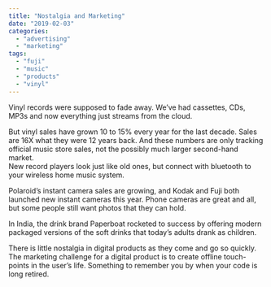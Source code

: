 ```yaml
---
title: "Nostalgia and Marketing"
date: "2019-02-03"
categories: 
  - "advertising"
  - "marketing"
tags: 
  - "fuji"
  - "music"
  - "products"
  - "vinyl"
---
```


Vinyl records were supposed to fade away. We’ve had cassettes, CDs, MP3s and now everything just streams from the cloud.

But vinyl sales have grown 10 to 15% every year for the last decade. Sales are 16X what they were 12 years back. And these numbers are only tracking official music store sales, not the possibly much larger second-hand market.  
New record players look just like old ones, but connect with bluetooth to your wireless home music system.

Polaroid’s instant camera sales are growing, and Kodak and Fuji both launched new instant cameras this year. Phone cameras are great and all, but some people still want photos that they can hold.

In India, the drink brand Paperboat rocketed to success by offering modern packaged versions of the soft drinks that today’s adults drank as children.

There is little nostalgia in digital products as they come and go so quickly. The marketing challenge for a digital product is to create offline touch-points in the user’s life. Something to remember you by when your code is long retired.
